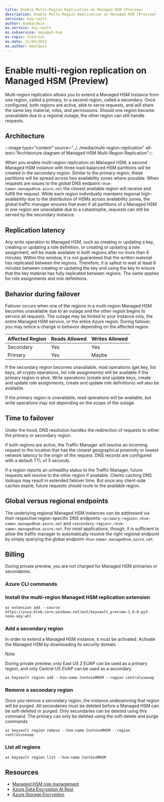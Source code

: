```yaml
---
title: Enable Multi-Region Replication on Managed HSM (Preview)
description: Enable Multi-Region Replication on Managed HSM (Preview)
services: key-vault
author: msmbaldwin
ms.service: key-vault
ms.subservice: managed-hsm
ms.topic: tutorial
ms.date: 11/04/2022
ms.author: mbaldwin
---
```

# Enable multi-region replication on Managed HSM (Preview)

Multi-region replication allows you to extend a Managed HSM instance from one region, called a primary, to a second region, called a secondary. Once configured, both regions are active, able to serve requests, and will share the same key material, roles, and permissions. Should one region become unavailable due to a regional outage, the other region can still handle requests.

## Architecture

:::image type="content" source="../../media/multi-region-replication" alt-text="Architecture diagram of Managed HSM Multi-Region Replication":::

When you enable multi-region replication on Managed HSM, a second Managed HSM instance with three load-balanced HSM partitions will be created in the secondary region. Similar to the primary region, these partitions will be spread across two availability zones where possible. When requests are issues to the global DNS endpoint `<hsm-name>.managedhsm.azure.net` the closest available region will receive and fulfill the request. While each region individually maintains regional high-availability due to the distribution of HSMs across availability zones, the global traffic manager ensures that even if all partitions of a Managed HSM in one region are unavailable due to a catastrophe, requests can still be served by the secondary instance.

## Replication latency

Any write operation to Managed HSM, such as creating or updating a key, creating or updating a role definition, or creating or updating a role assignment, will be made available in both regions after no more than 6 minutes. Within this window, it is not guaranteed that the written material has replicated between the regions. Therefore, it is safest to wait at least 6 minutes between creating or updating the key and using the key to ensure that the key material has fully replicated between regions. The same applies for role assignments and role definitions.

## Behavior during failover

Failover occurs when one of the regions in a multi-region Managed HSM becomes unavailable due to an outage and the other region begins to service all requests. The outage may be limited to your instance only, the entire Managed HSM service, or the entire Azure region. During failover, you may notice a change in behavior depending on the affected region.

| Affected Region | Reads Allowed | Writes Allowed |
|--|--|--|
| Secondary | Yes | Yes |
| Primary | Yes | Maybe |

If the secondary region becomes unavailable, read operations (get key, list keys, all crypto operations, list role assignments) will be available if the primary region is alive. Write operations (create and update keys, create and update role assignments, create and update role definitions) will also be available.

If the primary region is unavailable, read operations will be available, but write operations may not depending on the scope of the outage.

## Time to failover

Under the hood, DNS resolution handles the redirection of requests to either the primary or secondary region.

If both regions are active, the Traffic Manager will resolve an incoming request to the location that has the closest geographical proximity or lowest network latency to the origin of the request. DNS records are configured with a default TTL of 5 seconds.

If a region reports an unhealthy status to the Traffic Manager, future requests will resolve to the other region if available. Clients caching DNS lookups may result in extended failover time. But once any client-side caches expire, future requests should route to the available region.

## Global versus regional endpoints

The underlying regional Managed HSM instances can be addressed via their respective region-specific DNS endpoints: `<primary-region>.<hsm-name>.managedhsm.azure.net` and `<secondary-region>.<hsm-name>.managedhsm.azure.net`. For most applications, though, it is sufficient to allow the traffic manager to automatically resolve the right regional endpoint by simply querying the global endpoint `<hsm-name>.managedhsm.azure.net`.

## Billing

During private preview, you are not charged for Managed HSM primaries or secondaries.

### Azure CLI commands

### Install the multi-region Managed HSM replication extension

```azurecli-interactive
az extension add --source https://yssa.blob.core.windows.net/ext/keyvault_preview-1.0.0-py3-none-any.whl
```

### Add a secondary region

In order to extend a Managed HSM instance, it must be activated. Activate the Managed HSM by downloading its security domain.

> [!NOTE]
> During private preview, only East US 2 EUAP can be used as a primary region, and only Central US EUAP can be used as a secondary

```azurecli-interactive
az keyvault region add --hsm-name ContosoMHSM --region centraluseuap
```

### Remove a secondary region

Once you remove a secondary region, the instance underpinning that region will be purged. All secondaries must be deleted before a Managed HSM can be soft-deleted or purged. Only secondaries can be deleted using this command. The primary can only be deleted using the soft-delete and purge commands

```azurecli-interactive
az keyvault region remove --hsm-name ContosoMHSM --region centraluseuap
```

### List all regions

```azurecli-interactive
az keyvault region list --hsm-name ContosoMHSM
```

## Resources

- [Managed HSM role management](role-management.md)
- [Azure Data Encryption At Rest](../../security/fundamentals/encryption-atrest.md)
- [Azure Storage Encryption](../../storage/common/storage-service-encryption.md)

